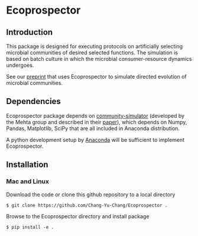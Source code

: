# Ecoprospector

## Introduction

This package is designed for executing protocols on artificially selecting microbial communities of desired selected functions. The simulation is based on batch culture in which the microbial consumer-resource dynamics undergoes.

See our [preprint](https://www.biorxiv.org/content/10.1101/2020.07.24.214775v2) that uses Ecoprospector to simulate directed evolution of microbial communities.


## Dependencies

Ecoprospector package depends on [community-simulator](https://github.com/Emergent-Behaviors-in-Biology/community-simulator) (developed by the Mehta group and described in their [paper](https://journals.plos.org/plosone/article?id=10.1371/journal.pone.0230430)), which depends on Numpy, Pandas, Matplotlib, SciPy that are all included in Anaconda distribution. 

A python development setup by [Anaconda](https://docs.anaconda.com/anaconda/install/) will be sufficient to implement Ecoprospector.


## Installation

### Mac and Linux

Download the code or clone this github repository to a local directory 

`$ git clone https://github.com/Chang-Yu-Chang/Ecoprospector .`

Browse to the Ecoprospector directory and install package 

`$ pip install -e .`











